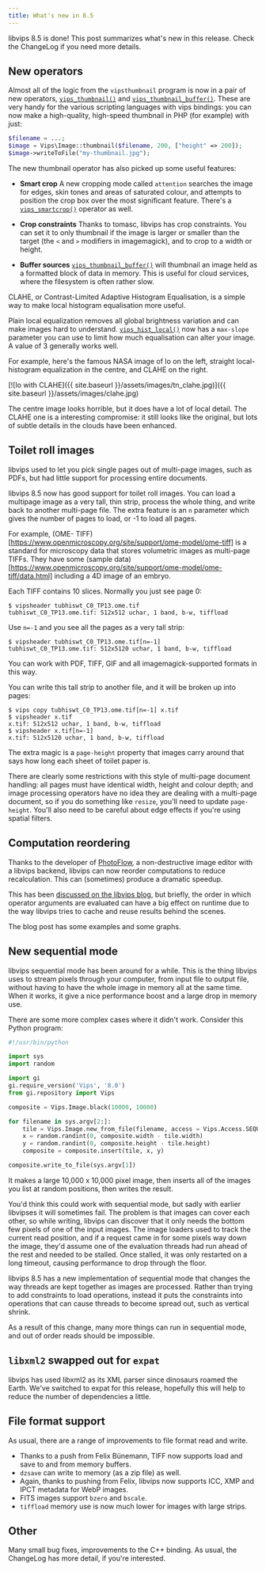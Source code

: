 ```yaml
---
title: What's new in 8.5
---
```


libvips 8.5 is done! This post summarizes what's new in this release. Check the
ChangeLog if you need more details. 

## New operators

Almost all of the logic from the `vipsthumbnail` program is now in a pair of
new operators, [`vips_thumbnail()`](/API/libvips-resample.html#vips-thumbnail) 
and
[`vips_thumbnail_buffer()`](/API/libvips-resample.html#vips-thumbnail-buffer). 
These are very handy for the various scripting languages with vips bindings: 
you can now make a high-quality, high-speed thumbnail in PHP (for example) 
with just:

```php
$filename = ...;
$image = Vips\Image::thumbnail($filename, 200, ["height" => 200]);
$image->writeToFile("my-thumbnail.jpg");
```

The new thumbnail operator has also picked up some useful features:

* **Smart crop** A new cropping mode called `attention` searches the image for
  edges, skin tones and areas of saturated colour, and attempts to position the
  crop box over the most significant feature. There's a
  [`vips_smartcrop()`](/API/libvips-conversion.html#vips-smartcrop)
  operator as well.

* **Crop constraints** Thanks to tomasc, libvips has crop constraints. You 
  can set it to only thumbnail if the image is larger or smaller than the target 
  (the `<` and `>` modifiers in imagemagick), and to crop to a width or height. 

* **Buffer sources** 
  [`vips_thumbnail_buffer()`](/API/libvips-resample.html#vips-thumbnail-buffer) 
  will thumbnail an image held as a formatted block of data in memory. This is 
  useful for cloud services, where the filesystem is often rather slow.

CLAHE, or Contrast-Limited Adaptive Histogram Equalisation, is a simple way to
make local histogram equalisation more useful. 

Plain local equalization removes
all global brightness variation and can make images hard to understand. 
[`vips_hist_local()`](/API/libvips-histogram.html#vips-hist-local) now has a 
`max-slope` parameter you can use to limit
how much equalisation can alter your image. A value of 3 generally works well.

For example, here's the famous NASA image of Io on the left, straight
local-histogram equalization in the centre, and CLAHE on the right.

[![Io with CLAHE]({{ site.baseurl }}/assets/images/tn_clahe.jpg)]({{ site.baseurl }}/assets/images/clahe.jpg)

The centre image looks horrible, but it does have a lot of local detail. The
CLAHE one is a interesting compromise: it still looks like the original, but
lots of subtle details in the clouds have been enhanced.

## Toilet roll images

libvips used to let you pick single pages out of multi-page images, such
as PDFs, but had little support for processing entire documents.

libvips 8.5 now has good support for toilet roll images. You can load a 
multipage image as a very tall, thin strip, process the whole thing, and write
back to another multi-page file. The extra feature is an `n` parameter which
gives the number of pages to load, or -1 to load all pages. 

For example, (OME-
TIFF)[https://www.openmicroscopy.org/site/support/ome-model/ome-tiff]
is a standard for microscopy data that stores volumetric images as multi-page
TIFFs. They have some (sample
data)[https://www.openmicroscopy.org/site/support/ome-model/ome-tiff/data.html]
including a 4D image of an embryo. 

Each TIFF contains 10 slices. Normally you just see page 0:

```
$ vipsheader tubhiswt_C0_TP13.ome.tif
tubhiswt_C0_TP13.ome.tif: 512x512 uchar, 1 band, b-w, tiffload
```

Use `n=-1` and you see all the pages as a very tall strip:

```
$ vipsheader tubhiswt_C0_TP13.ome.tif[n=-1]
tubhiswt_C0_TP13.ome.tif: 512x5120 uchar, 1 band, b-w, tiffload
```

You can work with PDF, TIFF, GIF and all imagemagick-supported formats in 
this way. 

You can write this tall strip to another file, and it will be broken up into
pages:

```
$ vips copy tubhiswt_C0_TP13.ome.tif[n=-1] x.tif
$ vipsheader x.tif 
x.tif: 512x512 uchar, 1 band, b-w, tiffload
$ vipsheader x.tif[n=-1]
x.tif: 512x5120 uchar, 1 band, b-w, tiffload
```

The extra magic is a `page-height` property that images carry around that says
how long each sheet of toilet paper is. 

There are clearly some restrictions with this style of multi-page document 
handling: all pages must have identical width, height and colour depth; and image
processing operators have no idea they are dealing with a multi-page document,
so if you do something like `resize`, you'll need to update `page-height`. 
You'll also need to be careful about edge effects if you're using spatial 
filters.

## Computation reordering

Thanks to the developer of
[PhotoFlow](https://github.com/aferrero2707/PhotoFlow), a non-destructive image 
editor with a libvips backend, libvips can now reorder computations to reduce
recalculation. This can (sometimes) produce a dramatic speedup.

This has been [discussed on the libvips 
blog](http://libvips.blogspot.co.uk/2017/01/automatic-computation-reordering.html), 
but briefly, the order in which operator arguments are evaluated can have a
big effect on runtime due to the way libvips tries to cache and reuse results
behind the scenes. 

The blog post has some examples and some graphs.

## New sequential mode

libvips sequential mode has been around for a while. This is the thing libvips
uses to stream pixels through your computer, from input file to output file,
without having to have the whole image in memory all at the same time. When it
works, it give a nice performance boost and a large drop in memory use. 

There are some more complex cases where it didn't work. Consider this Python
program:

```python 
#!/usr/bin/python

import sys 
import random

import gi 
gi.require_version('Vips', '8.0') 
from gi.repository import Vips

composite = Vips.Image.black(10000, 10000)

for filename in sys.argv[2:]:
    tile = Vips.Image.new_from_file(filename, access = Vips.Access.SEQUENTIAL)
    x = random.randint(0, composite.width - tile.width) 
    y = random.randint(0, composite.height - tile.height) 
    composite = composite.insert(tile, x, y)

composite.write_to_file(sys.argv[1]) 
```

It makes a large 10,000 x 10,000 pixel image, then inserts all of the images
you list at random positions, then writes the result. 

You'd think this could work with sequential mode, but sadly with earlier
libvipses it will sometimes fail. The problem is that images can cover each 
other, so while writing, libvips can discover that it only needs the bottom few
pixels of one of the input images. The image loaders used to track the current
read position, and if a request came in for some pixels way down the image,
they'd assume one of the evaluation threads had run ahead of the rest and
needed to be stalled. Once stalled, it was only restarted on a long timeout,
causing performance to drop through the floor. 

libvips 8.5 has a new implementation of sequential mode that changes the way
threads are kept together as images are processed. Rather than trying to add
constraints to load operations, instead it puts the constraints into operations
that can cause threads to become spread out, such as vertical shrink.

As a result of this change, many more things can run in sequential mode, and
out of order reads should be impossible. 

## `libxml2` swapped out for `expat`

libvips has used libxml2 as its XML parser since dinosaurs roamed the Earth.
We've switched to expat for this release, hopefully this will help to reduce
the number of dependencies a little. 

## File format support

As usual, there are a range of improvements to file format read and write. 

* Thanks to a push from Felix Bünemann, TIFF now supports load and save to and
  from memory buffers. 
* `dzsave` can write to memory (as a zip file) as well.
* Again, thanks to pushing from Felix, libvips now supports ICC, XMP and IPCT
  metadata for WebP images. 
* FITS images support `bzero` and `bscale`.
* `tiffload` memory use is now much lower for images with large strips.

## Other

Many small bug fixes, improvements to the C++ binding. As usual, the 
ChangeLog has more detail, if you're interested.
